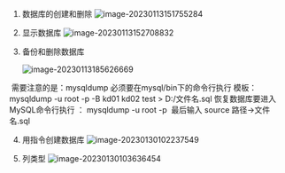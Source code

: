 1. 数据库的创建和删除
   ![image-20230113151755284](C:\Users\北师大在逃学子\AppData\Roaming\Typora\typora-user-images\image-20230113151755284.png)

2. 显示数据库
   ![image-20230113152708832](C:\Users\北师大在逃学子\AppData\Roaming\Typora\typora-user-images\image-20230113152708832.png)

3. 备份和删除数据库

   ![image-20230113185626669](C:\Users\北师大在逃学子\AppData\Roaming\Typora\typora-user-images\image-20230113185626669.png)

​       需要注意的是：mysqldump 必须要在mysql/bin下的命令行执行 
​       模板：mysqldump -u root -p -B kd01 kd02 test > D:/文件名.sql
​       恢复数据库要进入MySQL命令行执行 ： mysqldump -u root -p
​       最后输入 source 路径->文件名.sql

4. 用指令创建数据库
   ![image-20230130102237549](C:\Users\北师大在逃学子\AppData\Roaming\Typora\typora-user-images\image-20230130102237549.png)

5. 列类型
   ![image-20230130103636454](C:\Users\北师大在逃学子\AppData\Roaming\Typora\typora-user-images\image-20230130103636454.png)